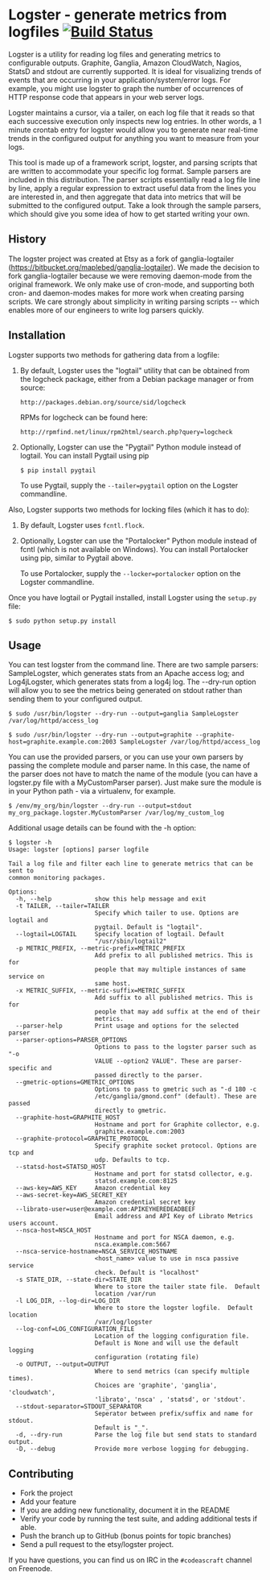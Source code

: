 # Logster - generate metrics from logfiles [![Build Status](https://secure.travis-ci.org/etsy/logster.png)](http://travis-ci.org/etsy/logster)

Logster is a utility for reading log files and generating metrics to
configurable outputs. Graphite, Ganglia, Amazon CloudWatch, Nagios, StatsD and
stdout are currently supported. It is ideal for visualizing trends of events that
are occurring in your application/system/error logs. For example, you might use
logster to graph the number of occurrences of HTTP response code that appears in
your web server logs.

Logster maintains a cursor, via a tailer, on each log file that it reads so that
each successive execution only inspects new log entries. In other words, a 1
minute crontab entry for logster would allow you to generate near real-time
trends in the configured output for anything you want to measure from your logs.

This tool is made up of a framework script, logster, and parsing scripts that
are written to accommodate your specific log format. Sample parsers are
included in this distribution. The parser scripts essentially read a log file
line by line, apply a regular expression to extract useful data from the lines
you are interested in, and then aggregate that data into metrics that will be
submitted to the configured output. Take a look through the sample parsers, which
should give you some idea of how to get started writing your own.


## History

The logster project was created at Etsy as a fork of ganglia-logtailer
(https://bitbucket.org/maplebed/ganglia-logtailer). We made the decision to
fork ganglia-logtailer because we were removing daemon-mode from the original
framework. We only make use of cron-mode, and supporting both cron- and
daemon-modes makes for more work when creating parsing scripts. We care
strongly about simplicity in writing parsing scripts -- which enables more of
our engineers to write log parsers quickly.


## Installation

Logster supports two methods for gathering data from a logfile:

1. By default, Logster uses the "logtail" utility that can be obtained from the
   logcheck package, either from a Debian package manager or from source:

       http://packages.debian.org/source/sid/logcheck

   RPMs for logcheck can be found here:

       http://rpmfind.net/linux/rpm2html/search.php?query=logcheck

2. Optionally, Logster can use the "Pygtail" Python module instead of logtail.
   You can install Pygtail using pip

   ```
   $ pip install pygtail
   ```

   To use Pygtail, supply the ```--tailer=pygtail``` option on the Logster
   commandline.

Also, Logster supports two methods for locking files (which it has to do):

1. By default, Logster uses ```fcntl.flock```.

2. Optionally, Logster can use the "Portalocker" Python module instead of fcntl
   (which is not available on Windows). You can install Portalocker using pip,
   similar to Pygtail above.

   To use Portalocker, supply the ```--locker=portalocker``` option on the
   Logster commandline.


Once you have logtail or Pygtail installed, install Logster using the `setup.py` file:

    $ sudo python setup.py install


## Usage

You can test logster from the command line. There are two sample parsers:
SampleLogster, which generates stats from an Apache access log; and
Log4jLogster, which generates stats from a log4j log. The --dry-run option will
allow you to see the metrics being generated on stdout rather than sending them
to your configured output.

    $ sudo /usr/bin/logster --dry-run --output=ganglia SampleLogster /var/log/httpd/access_log

    $ sudo /usr/bin/logster --dry-run --output=graphite --graphite-host=graphite.example.com:2003 SampleLogster /var/log/httpd/access_log

You can use the provided parsers, or you can use your own parsers by passing
the complete module and parser name. In this case, the name of the parser does
not have to match the name of the module (you can have a logster.py file with a
MyCustomParser parser). Just make sure the module is in your Python path - via
a virtualenv, for example.

    $ /env/my_org/bin/logster --dry-run --output=stdout my_org_package.logster.MyCustomParser /var/log/my_custom_log

Additional usage details can be found with the -h option:

    $ logster -h
    Usage: logster [options] parser logfile

    Tail a log file and filter each line to generate metrics that can be sent to
    common monitoring packages.

    Options:
      -h, --help            show this help message and exit
      -t TAILER, --tailer=TAILER
                            Specify which tailer to use. Options are logtail and
                            pygtail. Default is "logtail".
      --logtail=LOGTAIL     Specify location of logtail. Default
                            "/usr/sbin/logtail2"
      -p METRIC_PREFIX, --metric-prefix=METRIC_PREFIX
                            Add prefix to all published metrics. This is for
                            people that may multiple instances of same service on
                            same host.
      -x METRIC_SUFFIX, --metric-suffix=METRIC_SUFFIX
                            Add suffix to all published metrics. This is for
                            people that may add suffix at the end of their
                            metrics.
      --parser-help         Print usage and options for the selected parser
      --parser-options=PARSER_OPTIONS
                            Options to pass to the logster parser such as "-o
                            VALUE --option2 VALUE". These are parser-specific and
                            passed directly to the parser.
      --gmetric-options=GMETRIC_OPTIONS
                            Options to pass to gmetric such as "-d 180 -c
                            /etc/ganglia/gmond.conf" (default). These are passed
                            directly to gmetric.
      --graphite-host=GRAPHITE_HOST
                            Hostname and port for Graphite collector, e.g.
                            graphite.example.com:2003
      --graphite-protocol=GRAPHITE_PROTOCOL
                            Specify graphite socket protocol. Options are tcp and
                            udp. Defaults to tcp.
      --statsd-host=STATSD_HOST
                            Hostname and port for statsd collector, e.g.
                            statsd.example.com:8125
      --aws-key=AWS_KEY     Amazon credential key
      --aws-secret-key=AWS_SECRET_KEY
                            Amazon credential secret key
      --librato-user=user@example.com:APIKEYHEREDEADBEEF
                            Email address and API Key of Librato Metrics users account.
      --nsca-host=NSCA_HOST
                            Hostname and port for NSCA daemon, e.g.
                            nsca.example.com:5667
      --nsca-service-hostname=NSCA_SERVICE_HOSTNAME
                            <host_name> value to use in nsca passive service
                            check. Default is "localhost"
      -s STATE_DIR, --state-dir=STATE_DIR
                            Where to store the tailer state file.  Default
                            location /var/run
      -l LOG_DIR, --log-dir=LOG_DIR
                            Where to store the logster logfile.  Default location
                            /var/log/logster
      --log-conf=LOG_CONFIGURATION_FILE
                            Location of the logging configuration file.
                            Default is None and will use the default logging
                            configuration (rotating file)
      -o OUTPUT, --output=OUTPUT
                            Where to send metrics (can specify multiple times).
                            Choices are 'graphite', 'ganglia', 'cloudwatch',
                            'librato', 'nsca' , 'statsd', or 'stdout'.
      --stdout-separator=STDOUT_SEPARATOR
                            Seperator between prefix/suffix and name for stdout.
                            Default is "_".
      -d, --dry-run         Parse the log file but send stats to standard output.
      -D, --debug           Provide more verbose logging for debugging.


## Contributing

- Fork the project
- Add your feature
- If you are adding new functionality, document it in the README
- Verify your code by running the test suite, and adding additional tests if able.
- Push the branch up to GitHub (bonus points for topic branches)
- Send a pull request to the etsy/logster project.

If you have questions, you can find us on IRC in the `#codeascraft` channel on Freenode.



